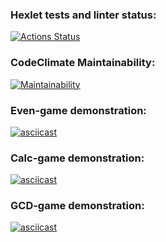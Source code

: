 ### Hexlet tests and linter status:
[![Actions Status](https://github.com/feot/frontend-project-lvl1/workflows/hexlet-check/badge.svg)](https://github.com/feot/frontend-project-lvl1/actions)

### CodeClimate Maintainability:
[![Maintainability](https://api.codeclimate.com/v1/badges/132b125ed62a4cac3532/maintainability)](https://codeclimate.com/github/feot/frontend-project-lvl1/maintainability)

### Even-game demonstration:
[![asciicast](https://asciinema.org/a/538555.svg)](https://asciinema.org/a/538555)

### Calc-game demonstration:
[![asciicast](https://asciinema.org/a/538693.svg)](https://asciinema.org/a/538693)

### GCD-game demonstration:
[![asciicast](https://asciinema.org/a/538813.svg)](https://asciinema.org/a/538813)
